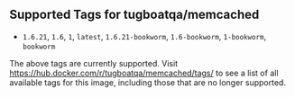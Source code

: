 ## Supported Tags for tugboatqa/memcached

* `1.6.21`, `1.6`, `1`, `latest`, `1.6.21-bookworm`, `1.6-bookworm`, `1-bookworm`, `bookworm`

The above tags are currently supported. Visit https://hub.docker.com/r/tugboatqa/memcached/tags/ to see a list of all available tags for this image, including those that are no longer supported.

